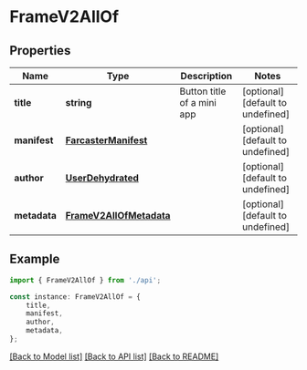 # FrameV2AllOf


## Properties

Name | Type | Description | Notes
------------ | ------------- | ------------- | -------------
**title** | **string** | Button title of a mini app | [optional] [default to undefined]
**manifest** | [**FarcasterManifest**](FarcasterManifest.md) |  | [optional] [default to undefined]
**author** | [**UserDehydrated**](UserDehydrated.md) |  | [optional] [default to undefined]
**metadata** | [**FrameV2AllOfMetadata**](FrameV2AllOfMetadata.md) |  | [optional] [default to undefined]

## Example

```typescript
import { FrameV2AllOf } from './api';

const instance: FrameV2AllOf = {
    title,
    manifest,
    author,
    metadata,
};
```

[[Back to Model list]](../README.md#documentation-for-models) [[Back to API list]](../README.md#documentation-for-api-endpoints) [[Back to README]](../README.md)
